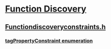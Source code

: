 # [Function Discovery](../_ncd/index.md)
## [Functiondiscoveryconstraints.h](index.md)
### [tagPropertyConstraint enumeration](../functiondiscoveryconstraints/ne-functiondiscoveryconstraints-tagpropertyconstraint.md)
